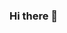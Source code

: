 ### Hi there 👋

<!--
**slungile22/slungile22** is a ✨ _special_ ✨ repository because its `README.md` (this file) appears on your GitHub profile.

Here are some ideas to get you started:

- 🔭 I’m currently pursuing Bachelors Degree in Data Science at Sol Plaatje University
- 🌱 I’m currently learning machine learning and deep learning
- 👯 I’m looking to collaborate on open source
- 🤔 I’m looking for help with internship in machine learning and deep learning
- 😄 Pronouns: she/her
-->
